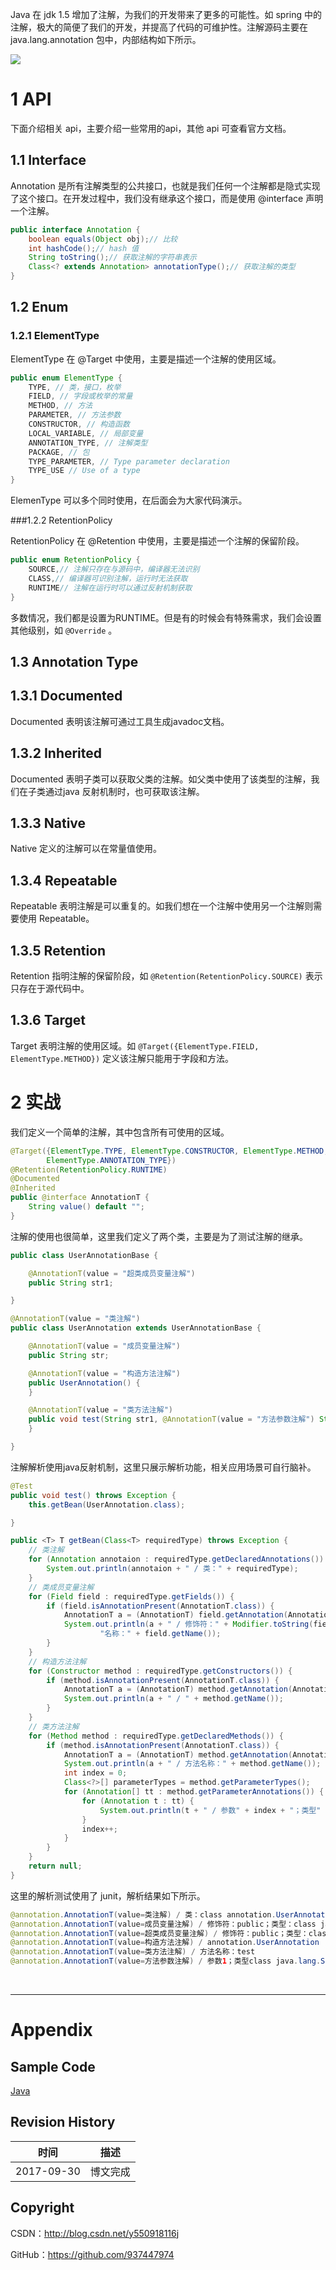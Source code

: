 Java 在 jdk 1.5 增加了注解，为我们的开发带来了更多的可能性。如 spring 中的注解，极大的简便了我们的开发，并提高了代码的可维护性。注解源码主要在 java.lang.annotation 包中，内部结构如下所示。

![](https://raw.githubusercontent.com/937447974/Blog/master/Resources/2017093001.png)

# 1 API

下面介绍相关 api，主要介绍一些常用的api，其他 api 可查看官方文档。

## 1.1 Interface

Annotation 是所有注解类型的公共接口，也就是我们任何一个注解都是隐式实现了这个接口。在开发过程中，我们没有继承这个接口，而是使用 @interface 声明一个注解。

```java
public interface Annotation {
    boolean equals(Object obj);// 比较      
    int hashCode();// hash 值    
    String toString();// 获取注解的字符串表示    
    Class<? extends Annotation> annotationType();// 获取注解的类型
}
```

## 1.2 Enum

### 1.2.1 ElementType

ElementType 在 @Target 中使用，主要是描述一个注解的使用区域。

```java
public enum ElementType {
    TYPE, // 类，接口，枚举
    FIELD, // 字段或枚举的常量
    METHOD, // 方法
    PARAMETER, // 方法参数
    CONSTRUCTOR, // 构造函数
    LOCAL_VARIABLE, // 局部变量
    ANNOTATION_TYPE, // 注解类型
    PACKAGE, // 包
    TYPE_PARAMETER, // Type parameter declaration
    TYPE_USE // Use of a type
}
```
ElemenType 可以多个同时使用，在后面会为大家代码演示。

###1.2.2 RetentionPolicy

RetentionPolicy 在 @Retention 中使用，主要是描述一个注解的保留阶段。

```java
public enum RetentionPolicy {
    SOURCE,// 注解只存在与源码中，编译器无法识别
    CLASS,// 编译器可识别注解，运行时无法获取
    RUNTIME// 注解在运行时可以通过反射机制获取
}
```

多数情况，我们都是设置为RUNTIME。但是有的时候会有特殊需求，我们会设置其他级别，如 `@Override` 。

## 1.3 Annotation Type

## 1.3.1 Documented	

Documented 表明该注解可通过工具生成javadoc文档。

## 1.3.2 Inherited	

Documented 表明子类可以获取父类的注解。如父类中使用了该类型的注解，我们在子类通过java 反射机制时，也可获取该注解。

## 1.3.3 Native	

Native 定义的注解可以在常量值使用。

## 1.3.4 Repeatable	

Repeatable 表明注解是可以重复的。如我们想在一个注解中使用另一个注解则需要使用 Repeatable。

## 1.3.5 Retention	

Retention 指明注解的保留阶段，如 `@Retention(RetentionPolicy.SOURCE)` 表示只存在于源代码中。

## 1.3.6 Target

Target 表明注解的使用区域。如 `@Target({ElementType.FIELD,  ElementType.METHOD})` 定义该注解只能用于字段和方法。

# 2 实战

我们定义一个简单的注解，其中包含所有可使用的区域。

```java
@Target({ElementType.TYPE, ElementType.CONSTRUCTOR, ElementType.METHOD, ElementType.PARAMETER, ElementType.FIELD,
        ElementType.ANNOTATION_TYPE})
@Retention(RetentionPolicy.RUNTIME)
@Documented
@Inherited
public @interface AnnotationT {
    String value() default "";
}
```

注解的使用也很简单，这里我们定义了两个类，主要是为了测试注解的继承。

```java
public class UserAnnotationBase {

    @AnnotationT(value = "超类成员变量注解")
    public String str1;

}

@AnnotationT(value = "类注解")
public class UserAnnotation extends UserAnnotationBase {

    @AnnotationT(value = "成员变量注解")
    public String str;

    @AnnotationT(value = "构造方法注解")
    public UserAnnotation() {
    }

    @AnnotationT(value = "类方法注解")
    public void test(String str1, @AnnotationT(value = "方法参数注解") String str) {
    }

}
```

注解解析使用java反射机制，这里只展示解析功能，相关应用场景可自行脑补。

```java
@Test
public void test() throws Exception {
    this.getBean(UserAnnotation.class);

}

public <T> T getBean(Class<T> requiredType) throws Exception {
    // 类注解
    for (Annotation annotaion : requiredType.getDeclaredAnnotations()) {
        System.out.println(annotaion + " / 类：" + requiredType);
    }
    // 类成员变量注解
    for (Field field : requiredType.getFields()) {
        if (field.isAnnotationPresent(AnnotationT.class)) {
            AnnotationT a = (AnnotationT) field.getAnnotation(AnnotationT.class);
            System.out.println(a + " / 修饰符：" + Modifier.toString(field.getModifiers()) + "；类型：" + field.getType() +
                    "名称：" + field.getName());
        }
    }
    // 构造方法注解
    for (Constructor method : requiredType.getConstructors()) {
        if (method.isAnnotationPresent(AnnotationT.class)) {
            AnnotationT a = (AnnotationT) method.getAnnotation(AnnotationT.class);
            System.out.println(a + " / " + method.getName());
        }
    }
    // 类方法注解
    for (Method method : requiredType.getDeclaredMethods()) {
        if (method.isAnnotationPresent(AnnotationT.class)) {
            AnnotationT a = (AnnotationT) method.getAnnotation(AnnotationT.class);
            System.out.println(a + " / 方法名称：" + method.getName());
            int index = 0;
            Class<?>[] parameterTypes = method.getParameterTypes();
            for (Annotation[] tt : method.getParameterAnnotations()) {
                for (Annotation t : tt) {
                    System.out.println(t + " / 参数" + index + "；类型" + parameterTypes[index]);
                }
                index++;
            }
        }
    }
    return null;
}
```

这里的解析测试使用了 junit，解析结果如下所示。

```java
@annotation.AnnotationT(value=类注解) / 类：class annotation.UserAnnotation
@annotation.AnnotationT(value=成员变量注解) / 修饰符：public；类型：class java.lang.String名称：str
@annotation.AnnotationT(value=超类成员变量注解) / 修饰符：public；类型：class java.lang.String名称：str1
@annotation.AnnotationT(value=构造方法注解) / annotation.UserAnnotation
@annotation.AnnotationT(value=类方法注解) / 方法名称：test
@annotation.AnnotationT(value=方法参数注解) / 参数1；类型class java.lang.String
```

&#160;

----------

# Appendix


## Sample Code

[Java](https://github.com/937447974/Java)

## Revision History

| 时间 | 描述 |
| ---- | ---- |
| 2017-09-30 | 博文完成 |

## Copyright

CSDN：http://blog.csdn.net/y550918116j

GitHub：https://github.com/937447974
